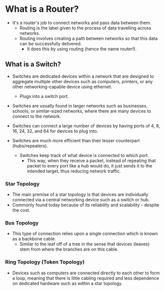 # What is a Router?

- It's a router's job to connect networks and pass data between them.
  - Routing is the label given to the process of data travelling across networks.
  - Routing involves creating a path between networks so that this data can be successfully delivered.
    - It does this by using routing (hence the name router!).

## What is a Switch?

- Switches are dedicated devices within a network that are designed to aggregate multiple other devices such as computers, printers, or any other networking-capable device using ethernet.
  - Plugs into a switch port.

- Switches are usually found in larger networks such as businesses, schools, or similar-sized networks, where there are many devices to connect to the network.
- Switches can connect a large number of devices by having ports of 4, 8, 16, 24, 32, and 64 for devices to plug into.

- Switches are much more efficient than their lesser counterpart (hubs/repeaters).
  - Switches keep track of what device is connected to which port.
    - This way, when they receive a packet, instead of repeating that packet to every port like a hub would do, it just sends it to the intended target, thus reducing network traffic.

### Star Topology

- The main premise of a star topology is that devices are individually connected via a central networking device such as a switch or hub.
- Commonly found today because of its reliability and scalability - despite the cost.

### Bus Topology

- This type of connection relies upon a single connection which is known as a backbone cable.
  - Similar to the leaf off of a tree in the sense that devices (leaves) stem from where the branches are on this cable.

### Ring Topology (Token Topology)

- Devices such as computers are connected directly to each other to form a loop, meaning that there is little cabling required and less dependence on dedicated hardware such as within a star topology.

